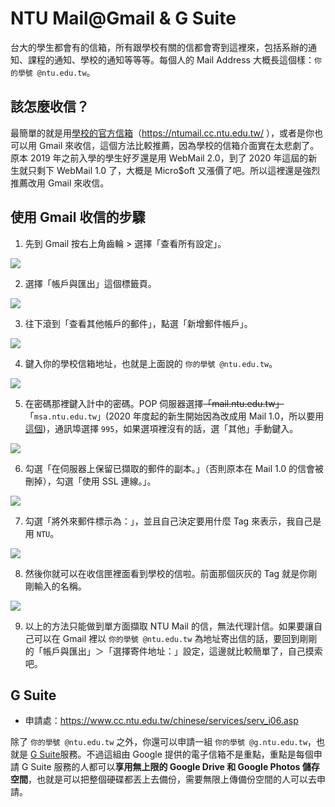 # NTU Mail@Gmail & G Suite

台大的學生都會有的信箱，所有跟學校有關的信都會寄到這裡來，包括系辦的通知、課程的通知、學校的通知等等等。每個人的 Mail Address 大概長這個樣：`你的學號 @ntu.edu.tw`。

## 該怎麼收信？

最簡單的就是用[學校的官方信箱](http://ntumail.cc.ntu.edu.tw/)（https://ntumail.cc.ntu.edu.tw/ ），或者是你也可以用 Gmail 來收信，這個方法比較推薦，因為學校的信箱介面實在太悲劇了。原本 2019 年之前入學的學生好歹還是用 WebMail 2.0，到了 2020 年這屆的新生就只剩下 WebMail 1.0 了，大概是 Micro$oft 又漲價了吧。所以這裡還是強烈推薦改用 Gmail 來收信。

## 使用 Gmail 收信的步驟

1. 先到 Gmail 按右上角齒輪 > 選擇「查看所有設定」。

![](/img/gmail08.PNG)

2. 選擇「帳戶與匯出」這個標籤頁。

![](/img/gmail01.PNG)

3. 往下滾到「查看其他帳戶的郵件」，點選「新增郵件帳戶」。

![](/img/gmail02.PNG)

4. 鍵入你的學校信箱地址，也就是上面說的 `你的學號 @ntu.edu.tw`。

![](/img/gmail03.PNG)

5. 在密碼那裡鍵入計中的密碼。POP 伺服器選擇~~「mail.ntu.edu.tw」~~「`msa.ntu.edu.tw`」(2020 年度起的新生開始因為改成用 Mail 1.0，所以要用[這個](http://jsc.cc.ntu.edu.tw/ntucc/email/mailsoftwaresetup.html))，通訊埠選擇 `995`，如果選項裡沒有的話，選「其他」手動鍵入。

![](/img/gmail04.PNG)

6. 勾選「在伺服器上保留已擷取的郵件的副本。」（否則原本在 Mail 1.0 的信會被刪掉），勾選「使用 SSL 連線。」。

![](/img/gmail05.PNG)

7. 勾選「將外來郵件標示為：」，並且自己決定要用什麼 Tag 來表示，我自己是用 `NTU`。

![](/img/gmail06.PNG)

8. 然後你就可以在收信匣裡面看到學校的信啦。前面那個灰灰的 Tag 就是你剛剛輸入的名稱。

![](/img/gmail07.PNG)

9. 以上的方法只能做到單方面擷取 NTU Mail 的信，無法代理計信。如果要讓自己可以在 Gmail 裡以 `你的學號 @ntu.edu.tw` 為地址寄出信的話，要回到剛剛的「帳戶與匯出」＞「選擇寄件地址：」設定，這邊就比較簡單了，自己摸索吧。

## G Suite

- 申請處：https://www.cc.ntu.edu.tw/chinese/services/serv_i06.asp

除了 `你的學號 @ntu.edu.tw` 之外，你還可以申請一組 `你的學號 @g.ntu.edu.tw`，也就是 [G Suite](https://www.cc.ntu.edu.tw/chinese/services/serv_i06.asp)服務。不過這組由 Google 提供的電子信箱不是重點，重點是每個申請 G Suite 服務的人都可以**享用無上限的 Google Drive 和 Google Photos 儲存空間**，也就是可以把整個硬碟都丟上去備份，需要無限上傳備份空間的人可以去申請。
